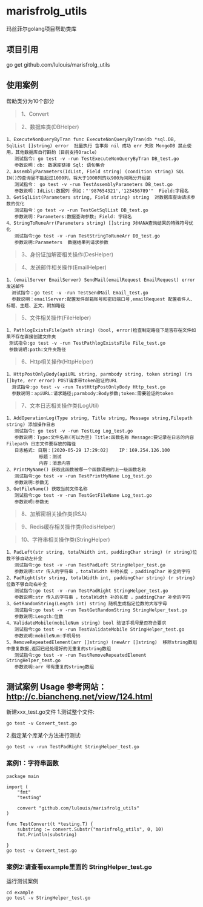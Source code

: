 # marisfrolg_utils
玛丝菲尔golang项目帮助类库

## 项目引用
go get github.com/lulouis/marisfrolg_utils

## 使用案例
帮助类分为10个部分

>1、Convert

>2、数据库类(DBHelper)

```
1、ExecuteNonQueryByTran func ExecuteNonQueryByTran(db *sql.DB, SqlList []string) error  批量执行 含事务 nil 成功 err 失败 MongoDB 禁止使用，其他数据库自行斟酌（目前支持Oracle）
   测试指令: go test -v -run TestExecuteNonQueryByTran DB_test.go
   参数说明：db: 数据库链接 Sql: 语句集合
2、AssemblyParameters(IdList, Field string) (condition string) SQL IN()的查询里不能超过1000列，将大于1000列的以900为间隔分开组装
   测试指令： go test -v -run TestAssemblyParameters DB_test.go
   参数说明：IdList:数据列 例如："'987654321','123456789'"  Field:字段名
3、GetSqlList(Parameters string, Field string) string  对数据库查询请求参数的优化
   测试指令：go test -v -run TestGetSqlList DB_test.go
   参数说明：Parameters:数据查询参数; Field: 字段名
4、StringToRuneArr(Parameters string) []string 对HANA查询结果的特殊符号优化
   测试指令:go test -v -run TestStringToRuneArr DB_test.go
   参数说明:Parameters  数据结果列请求参数
 ```
>3、身份证加解密相关操作(DesHelper)

>4、发送邮件相关操作(EmailHelper)
 ```
1、(emailServer EmailServer) SendMail(emailRequest EmailRequest) error 发送邮件
   测试指令：go test -v -run TestSendMail Email_test.go
   参数说明：emailServer:配置发件邮箱账号和密码端口号,emailRequest 配置收件人、标题、主题、正文、附加路径
 ```



>5、文件相关操作(FileHelper)
 ```
1、PathlogExistsFile(path string) (bool, error)检查制定路径下是否存在文件如果不存在直接创建文件夹
  测试指令:go test -v -run TestPathlogExistsFile File_test.go
  参数说明:path:文件夹路径
 ```

>6、Http相关操作(HttpHelper)
```
1、HttpPostOnlyBody(apiURL string, parmbody string, token string) (rs []byte, err error) POST请求带token验证的URL
  测试指令:go test -v -run TestHttpPostOnlyBody Http_test.go
  参数说明：apiURL:请求路径;parmbody:Body参数;token:需要验证的token
```


>7、文本日志相关操作类(LogUtil)
```
1、AddOperationLog(Type string, Title string, Message string,Filepath string) 添加操作日志 
   测试指令: go test -v -run TestLog Log_test.go
   参数说明：Type:文件名称(可以为空) Title:函数名称 Message:要记录在日志的内容 Filepath 日志文件要存放的路径
   日志格式: 日期：[2020-05-29 17:29:02]    IP：169.254.126.100
            标题：测试
            内容：消息内容
2、PrintMyName() 获取此函数被哪一个函数调用的上一级函数名称
   测试指令:go test -v -run TestPrintMyName Log_test.go
   参数说明:参数无
3、GetFileName() 获取当前文件名称
   测试指令:go test -v -run TestGetFileName Log_test.go
   参数说明:参数无
```

>8、加解密相关操作类(RSA)

>9、Redis缓存相关操作类(RedisHelper)

>10、字符串相关操作类(StringHelper)
```
1、PadLeft(str string, totalWidth int, paddingChar string) (r string)位数不够自动左补全
   测试指令:go test -v -run TestPadLeft StringHelper_test.go
   参数说明:str 传入的字符串 ，totalWidth 补的长度 ，paddingChar 补全的字符
2、PadRight(str string, totalWidth int, paddingChar string) (r string)位数不够自动右补全
   测试指令:go test -v -run TestPadRight StringHelper_test.go
   参数说明:str 传入的字符串 ，totalWidth 补的长度 ，paddingChar 补全的字符
3、GetRandomString(Length int) string 随机生成指定位数的大写字母
   测试指令:go test -v -run TestGetRandomString StringHelper_test.go
   参数说明:Length:位数
4、ValidateMobile(mobileNum string) bool 验证手机号是否符合要求
   测试指令:go test -v -run TestValidateMobile StringHelper_test.go
   参数说明:mobileNum:手机号码
5、RemoveRepeatedElement(arr []string) (newArr []string)  移除string数组中重复数据,返回已经处理好的无重复的string数组
   测试指令:go test -v -run TestRemoveRepeatedElement StringHelper_test.go
   参数说明:arr 带有重复的string数组
```
## 测试案例 Usage 参考网站：http://c.biancheng.net/view/124.html
新建xxx_test.go文件
1.测试整个文件:
```
go test -v Convert_test.go
```
2.指定某个库某个方法进行测试:
```
go test -v -run TestPadRight StringHelper_test.go
```
### 案例1：字符串函数
```
package main

import (
	"fmt"
	"testing"

	convert "github.com/lulouis/marisfrolg_utils"
)

func TestConvert(t *testing.T) {
	substring := convert.Substr("marisfrolg_utils", 0, 10)
	fmt.Println(substring)

}
go test -v Convert_test.go
```
### 案例2:请查看example里面的 StringHelper_test.go
运行测试案例
```
cd example 
go test -v StringHelper_test.go
```
